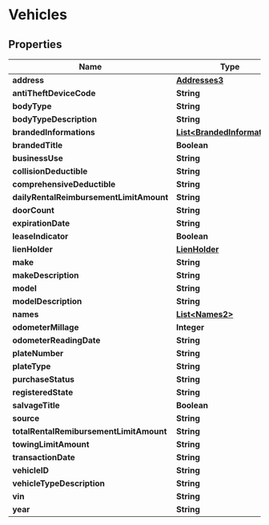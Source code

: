 

# Vehicles


## Properties

| Name | Type | Description | Notes |
|------------ | ------------- | ------------- | -------------|
|**address** | [**Addresses3**](Addresses3.md) |  |  [optional] |
|**antiTheftDeviceCode** | **String** |  |  [optional] |
|**bodyType** | **String** |  |  [optional] |
|**bodyTypeDescription** | **String** |  |  [optional] |
|**brandedInformations** | [**List&lt;BrandedInformations&gt;**](BrandedInformations.md) |  |  [optional] |
|**brandedTitle** | **Boolean** |  |  [optional] |
|**businessUse** | **String** |  |  [optional] |
|**collisionDeductible** | **String** |  |  [optional] |
|**comprehensiveDeductible** | **String** |  |  [optional] |
|**dailyRentalReimbursementLimitAmount** | **String** |  |  [optional] |
|**doorCount** | **String** |  |  [optional] |
|**expirationDate** | **String** |  |  [optional] |
|**leaseIndicator** | **Boolean** |  |  [optional] |
|**lienHolder** | [**LienHolder**](LienHolder.md) |  |  [optional] |
|**make** | **String** |  |  [optional] |
|**makeDescription** | **String** |  |  [optional] |
|**model** | **String** |  |  [optional] |
|**modelDescription** | **String** |  |  [optional] |
|**names** | [**List&lt;Names2&gt;**](Names2.md) |  |  [optional] |
|**odometerMillage** | **Integer** |  |  [optional] |
|**odometerReadingDate** | **String** |  |  [optional] |
|**plateNumber** | **String** |  |  [optional] |
|**plateType** | **String** |  |  [optional] |
|**purchaseStatus** | **String** |  |  [optional] |
|**registeredState** | **String** |  |  [optional] |
|**salvageTitle** | **Boolean** |  |  [optional] |
|**source** | **String** |  |  [optional] |
|**totalRentalRemibursementLimitAmount** | **String** |  |  [optional] |
|**towingLimitAmount** | **String** |  |  [optional] |
|**transactionDate** | **String** |  |  [optional] |
|**vehicleID** | **String** |  |  [optional] |
|**vehicleTypeDescription** | **String** |  |  [optional] |
|**vin** | **String** |  |  [optional] |
|**year** | **String** |  |  [optional] |



